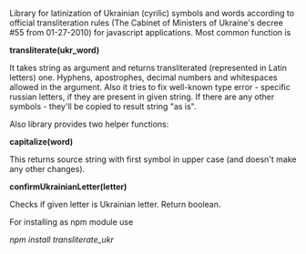 Library for latinization of Ukrainian (cyrilic) symbols and words according to official transliteration rules (The Cabinet of Ministers of Ukraine's decree #55 from 01-27-2010) for javascript applications.
Most common function is 
<p><b>transliterate(ukr_word)</b> 
<p>It takes string as argument and returns transliterated (represented in Latin letters) one.
Hyphens, apostrophes, decimal numbers and whitespaces allowed in the argument.
Also it tries to fix well-known type error - specific russian letters, if they are present in given string.
If there are any other symbols - they'll be copied to result string "as is".

<p>Also library provides two helper functions:
<p><b>capitalize(word)</b>
<p>This returns source string with first symbol in upper case (and doesn't make any other changes).

<p><b>confirmUkrainianLetter(letter)</b>
<p>Checks if given letter is Ukrainian letter. Return boolean.
<p></p>
<p></p>
<p>For installing as npm module use </p>
<p><i>npm install transliterate_ukr</i></p>
